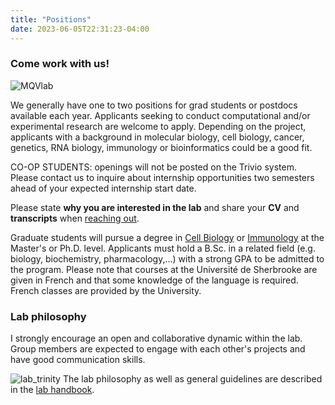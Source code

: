 ```yaml
---
title: "Positions"
date: 2023-06-05T22:31:23-04:00
---
```


### Come work with us!

![MQVlab](/img/lab_fall_small.jpg "View from the lab")


<!--
Posted April 2025: [PhD project](https://github.com/mqvallieres/mqvlab_website/raw/master/static/phd_project.pdf)

**Graduate students, co-op students/interns
and postdoc candidates with a background
in genetics/biochemistry/transcriptomics
seeking to do experimental or computational work will be considered.**
-->

We generally have one to two positions for grad students or postdocs available each year.
Applicants seeking to conduct computational and/or experimental
research are welcome to apply. Depending on the project, applicants with a
background in molecular biology, cell biology, cancer,
genetics, RNA biology, immunology or bioinformatics could be a good fit.

CO-OP STUDENTS: openings will not be posted on the
Trivio system. Please contact us to inquire about internship opportunities
two semesters ahead of your expected internship start date.

Please state  **why you are interested in the lab** and share your
**CV** and **transcripts** when
[reaching out](mailto:mathieu.quesnel-vallieres@usherbrooke.ca).

Graduate students will pursue a degree in [Cell Biology](https://www.usherbrooke.ca/dep-immunologie-biologie-cellulaire/programmes/biologie-cellulaire)
or [Immunology](https://www.usherbrooke.ca/dep-immunologie-biologie-cellulaire/programmes/immunologie)
at the Master's or Ph.D. level.
Applicants must hold a B.Sc. in a related field
(e.g. biology, biochemistry, pharmacology,...) with a strong GPA
to be admitted to the program. Please note that courses at
the Université de Sherbrooke are given in French and that some knowledge
of the language is required. French classes are provided by the University.

### Lab philosophy
I strongly encourage an open and collaborative dynamic within the lab.
Group members are expected to engage with each other's projects and have good
communication skills.

![lab_trinity](/img/lab_trinity.png)
The lab philosophy as well as general guidelines are described in the [lab
handbook](https://github.com/mqvallieres/mqvlab_website/raw/master/static/MQVlab_guide.pdf).
